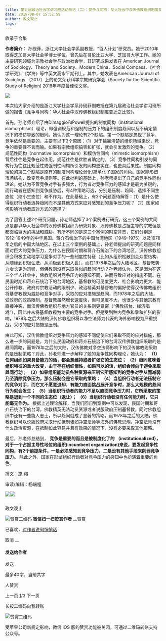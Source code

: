 ```yaml
---
title: 第九届政治社会学讲习班活动侧记（二）：竞争与同构：华人社会中汉传佛教组织制度变迁之比较
date: 2019-08-07 15:52:59
author: 政文观止
tags: 
---
```



收录于合集

**作者简介：**
孙砚菲，浙江大学社会学系副教授，“百人计划”研究员。她于2010年取得芝加哥大学社会学博士学位，曾先后在哥伦比亚大学、芝加哥大学工作。她的主要研究领域为宗教社会学与政治社会学，其研究成果发表在
American Journal of Sociology、Theory and Society、Modern China、Social
Compass、《社会学研究》、《学海》等中英文高水平期刊上。其中，她发表在American Journal of Sociology
（2017）上的论文荣获科学宗教研究学会（Society for the Scientific Study of Religion)
2018年年度最佳论文奖。

![](/images/404/2.jpeg)

  

  

本次给大家介绍的是浙江大学社会学系孙砚菲副教授在第九届政治社会学讲习班所做的报告《竞争与同构：华人社会中汉传佛教组织制度变迁之比较》。

首先，孙老师介绍了由Dimaggio和Powell提出的制度同构（institutional
isomorphism）理论，即强调规范和强制的压力下的组织制度趋同以及不确定情况下的模仿导致的趋同。她认为这一理论有2个缺陷。第一个缺陷是忽视了竞争，竞争依然是重要的，主要有以下3个原因：（1）对于输赢清楚的组织场域来说，竞争的重要性不言而喻。如果有宗教组织搞零和扩张，就会引发激烈的竞争。（2）规范性同构（normative
isomorphism）和模仿性同构（mimetic
isomorphism）背后往往是竞争在起作用，规范往往是优胜者确定的。（3）竞争性同构引发的同构行为往往比规范性或强制性同构所引发的同构更实在，也更具后果性。制度同构理论的第二个缺陷是原有的制度同构理论弱化/简单化了国家的角色。国家能形塑市场结构、改变竞争规则等。在此批判的基础上，孙老师提出了自己的竞争性同构理论。她认为不管竞争对手有多强大，行为者对竞争压力的感知才是最为关键的，而行动者在感知到竞争威胁后，有4种策略可选，分别是压制、趋同、选择不同生态位（缩小生态位）和不作为。在此基础上，有2个问题亟待解答：（1）是什么使得组织行动者选择趋同而不是其他方式来应对感知到的竞争压力呢？（2）国家如何影响行动者应对方式的选择？

为了回答上述2个研究问题，孙老师选择了3个案例进行研究，这三个案例的共同点是都以华人社会中的汉传佛教组织为研究对象、汉传佛教是占据主导的宗教但是都面临巨大的挑战和威胁。有所不同的是这三个案例的时空背景，它们分别是1912-1949年的中华民国、蒋介石统治下的中国台湾地区（1949-1975）以及1978年之后的中国大陆地区。在以上三个案例的基础上，孙老师提出的研究问题是同样面对巨大的竞争压力，为什么在民国时期和蒋介石统治下的台湾地区，汉传佛教组织会积极主动地学习竞争对手的一些制度性特征（比如从组织松散到会众型结构、从随缘到积极弘法、从消极到积极入世），而在1978年之后的大陆地区，基督教势力增长更为迅猛，但佛教则没有采取类似的趋同行动？孙老师认为，这是因为在这三个华人社会中，佛教组织对竞争压力的感知不同，进而导致应对的措施不同。在民国时期和蒋介石统治下的台湾地区，基督教的可见度更大、社会影响力更大、能公开传教、政府对宗教活动的限制少、政治精英对基督教的偏好使得汉传佛教组织将基督教视为威胁和竞争对手，采取的应对措施是趋同，而1978年之后的大陆，受政府的政策限制，基督教虽然增长速度快，但可见度不大，也很少与其他宗教有直接冲突，而汉传佛教组织与地方官员的关系则更紧密（“佛教搭台、经济唱戏”），因此并未将基督教视为主要的竞争对手。但是受到种内竞争和零和扩张的影响，1978年之后大陆的汉传佛教组织将以净空法师为代表的海外影响视为严重挑战，采取的应对措施是压制。

由此可知，汉传佛教组织对竞争压力的感知不同促使它们采取不同的应对措施，那么进一步的问题是，为什么民国政府和蒋介石统治下的台湾汉传佛教组织采取的是趋同策略，而1978年之后的大陆，汉传佛教对净空法师影响下的汉传佛教则采取的是压制策略？对此，孙老师进一步解释了她的竞争性同构理论，她认为：
**（1）任何组织如果具备能力的话，都会想维持或者扩张它的生态位；**
**（2）趋同意味着组织特征的重大改变，由于存在组织惰性，如果可以的话，组织会倾向于避免采取趋同行动；**
**（3）如果组织能动员各种资源来压制它所感知到的竞争对手从而减弱乃至消除竞争压力，那么压制会是它采取的策略；**
**（4）当组织行动者无法压制它的竞争对手，而它又不愿意退却，有能力直面挑战展开竞争时，那么大规模的趋同行为就会发生；**
**（5）当组织行动者的能力不足以直面竞争压力时，它所采取的策略是退到一个不同的生态位（退让）；**
**（6）当组织行动者没有任何能力时，它只能毫无作为。**
根据上述理论解释，当我们回归到案例中可以发现，民国时期和蒋介石统治下的台湾，佛教精英无法动员资源或者说服政府压制基督教，同时佛教组织中还有一些能人志士，所以趋同就成了显著的策略。而1978年之后的大陆，佛教组织可以说服政府采取行动抵制诸如净空法师等海外的佛教思潮，净空法师没有什么政治资源，在抵制如此容易并且有效果的情况下，没有必要采取其他策略。

最后，孙老师总结到， **竞争是重要的而且是被制度化了的** **（institutionalized），对于一个占据主导性地位的组织(incumbent
organization)来说，要发起竞争性同构，有2个前提条件，一是必须感知到竞争压力，二是没有其他手段来削弱竞争压力。**
除此之外，国家在形塑组织行动者对竞争压力的感知中也扮演着重要的角色。

撰文：施 榕  

审读/编辑：杨端程

  

![](/images/404/3.jpeg)![](/images/404/4.jpeg)

  

![]()

政文观止

![赞赏二维码]() **微信扫一扫赞赏作者** __赞赏

已喜欢，[对作者说句悄悄话](javascript:;)

取消 __

#### 发送给作者

发送

最多40字，当前共字

[](javascript:;) 人赞赏

上一页 [1](javascript:;)/3 下一页

长按二维码向我转账

![赞赏二维码]()

受苹果公司新规定影响，微信 iOS 版的赞赏功能被关闭，可通过二维码转账支持公众号。

